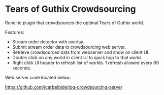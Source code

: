 # Tears of Guthix Crowdsourcing
Runelite plugin that crowdsources the optimal Tears of Guthix world.

Features:
- Stream order detector with overlay. 
- Submit stream order data to crowdsourcing web server.
- Retrieve crowdsourced data from webserver and show on client UI. 
- Double click on any world in client UI to quick hop to that world. 
- Right click UI header to refresh list of worlds. 1 refresh allowed every 60 seconds. 

Web server code located below:

https://github.com/jcarbelbide/tog-crowdsourcing-server